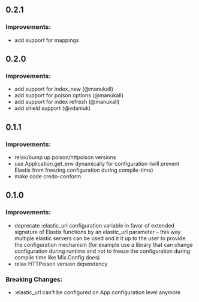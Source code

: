 ## 0.2.1

### Improvements:

  - add support for mappings

## 0.2.0

### Improvements:

  - add support for index_new (@manukall)
  - add support for poison options (@manukall)
  - add support for index refresh (@manukall)
  - add shield support (@vdaniuk)

## 0.1.1

### Improvements:

  - relax/bump up poison/httpoison versions
  - use Application.get_env dynamically for configuration (will prevent Elastix from freezing configuration during compile-time)
  - make code credo-conform

## 0.1.0

### Improvements:

  - deprecate :elastic_url configuration variable in favor of extended signature of Elastix functions by an elastic_url parameter – this way multiple elastic servers can be used and it it up to the user to provide the configuration mechanism (for example use a library that can change configuration during runtime and not to freeze the configuration during compile time like Mix.Config does)
  - relax HTTPoison version dependency

### Breaking Changes:

  - :elastic_url can't be configured on App configuration level anymore
